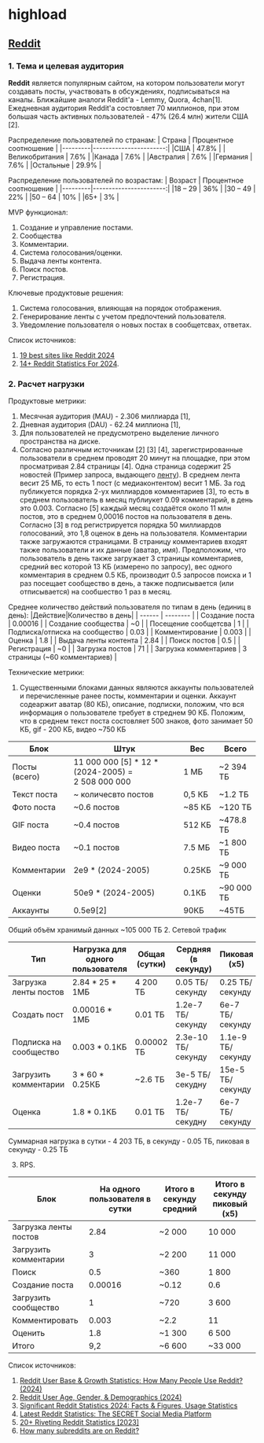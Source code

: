 # highload

## [Reddit](https://www.reddit.com/)

### 1. Тема и целевая аудитория

**Reddit** является популярным сайтом, на котором пользователи могут создавать посты, участвовать в обсуждениях, подписываться на каналы. Ближайшие аналоги Reddit'а - Lemmy, Quora, 4chan[1].
Ежедневная аудитория Reddit'а состовляет 70 миллионов, при этом большая часть активных пользователей - 47% (26.4 млн) жители США [2].

Распределение пользователей по странам:
| Страна  | Процентное соотношение |
|---------|-----------------------:|
|США  |	47.8%                      |
|Великобритания  |	7.6%           |
|Канада  |	7.6%                   |
|Австралия    |	7.6%               |
|Германия    |	7.6%               |
|Остальные    |	29.9%              |

Распределение пользователей по возрастам:
| Возраст | Процентное соотношение |
|---------|-----------------------:|
|18 – 29  |	36%                    |
|30 – 49  |	22%                    |
|50 – 64  |	10%                    |
|65+      |	3%                     |

MVP функционал:
1. Создание и управление постами.
2. Сообщества
3. Комментарии.
4. Система голосования/оценки.
5. Выдача ленты контента.
6. Поиск постов.
7. Регистрация.

Ключевые продуктовые решения:
1. Система голосования, влияющая на порядок отображения.
2. Генерирование ленты с учетом предпочтений пользователя.
3. Уведомление пользователя о новых постах в сообщетсвах, ответах.

Список источников:
1. [19 best sites like Reddit 2024](https://rigorousthemes.com/blog/best-reddit-alternatives/)
2. [14+ Reddit Statistics For 2024](https://www.demandsage.com/reddit-statistics/).

### 2. Расчет нагрузки

Продуктовые метрики:
1. Месячная аудитория (MAU) - 2.306 миллиарда [1],
2. Дневная аудитория (DAU) - 62.24 миллиона [1],
3. Для пользователей не предусмотрено выделение личного пространства на диске.
4. Согласно различным источникам [2] [3] [4], зарегистрированные пользователи в среднем проводят 20 минут на площадке, при этом просматривая 2.84 страницы [4]. Одна страница содержит 25 новостей (Пример запроса, выдающего [ленту](https://www.reddit.com/svc/shreddit/feeds/popular-feed)). В среднем лента весит 25 МБ, то есть 1 пост (с медиаконтентом) весит 1 МБ. За год публикуется порядка 2-ух миллиардов комментариев [3], то есть в среднем пользователь в месяц публиукет 0.09 комментарий, в день это 0.003. Согласно [5] каждый месяц создаётся около 11 млн постов, это в среднем 0,00016 постов на пользователя в день. Согласно [3] в год регистрируется порядка 50 миллиардов голосований, это 1,8 оценок в день на пользователя. Комментарии также загружаются страницами. В страницу комментариев входят также пользователи и их данные (аватар, имя). Предположим, что пользователь в день также загружает 3 страницы комментариев, средний вес которой 13 КБ (измерено по запросу), вес одного комментария в среднем 0.5 КБ, производит 0.5 запросов поиска и 1 раз посещает сообщество в день, а также подписывается (или отписывается) на сообшество 1 раз в месяц. 

Среднее количество действий пользователя по типам в день (единиц в день):
|Действие|Количество в день|
| ------ | -------- |
| Создание поста | 0.00016 |
| Создание сообщества | ~0 |
| Посещение сообщетсва | 1 |
| Подписка/отписка на сообщество | 0.03 |
| Комментирование | 0.003 |
| Оценка | 1.8 |
| Выдача ленты контента | 2.84 |
| Поиск постов | 0.5 |
| Регистрация | ~0 |
| Загрузка постов | 71 |
| Загрузка комментариев | 3 страницы (~60 комментариев) |

Технические метрики:
1. Существенными блоками данных являются аккаунты пользователей и перечисленные ранее посты, комментарии и оценки. Аккаунт содеаржит аватар (80 КБ), описание, подписки, положим, что вся информация о пользователе требует в стреднем 90 КБ. Положим, что в среднем текст поста состовляет 500 знаков, фото занимает 50 КБ, gif - 200 КБ, видео ~750 КБ

| Блок | Штук | Вес | Всего |
| ---- | ---- | --- | ----- |
| Посты (всего) | 11 000 000 [5] * 12 * (2024-2005) = 2 508 000 000| 1 МБ | ~2 394 ТБ |
| Текст поста | ~ количесвто постов | 0,5 КБ | ~1.2 ТБ |
| Фото поста | ~0.6 постов | ~85 КБ | ~120 ТБ |
| GIF поста | ~0.4 постов | 512 КБ | ~478.8 ТБ |
| Видео поста | ~0.1 постов | 7.5 МБ | ~1 800 ТБ |
| Комментарии | 2e9 * (2024-2005) | 0.25КБ | ~9 000 ТБ |
| Оценки | 50e9 * (2024-2005) | 0.1КБ | ~90 000 ТБ |
| Аккаунты | 0.5e9[2] | 90КБ | ~45ТБ |

Общий объём хранимый данных ~105 000 ТБ
2. Сетевой трафик

|  Тип  | Нагрузка для одного пользователя  | Общая (сутки) | Сердняя (в секунду)   | Пиковая (x5)  |
| ---   | --------------------------------  | ------------- | -------------------   | ---           |
| Загрузка ленты постов | 2.84 * 25 * 1МБ   | 4 200 ТБ      | 0.05 ТБ/секунду       | 0.25 ТБ/секунду|
| Создать пост          | 0.00016 * 1МБ     | 0.01 ТБ       | 1.2e-7 ТБ/секунду     | 6e-7 ТБ/секунду|
| Подписка на сообщество| 0.003 * 0.1КБ     | 0.00002 ТБ    | 2.3e-10 ТБ/секунду    |1.1e-9 ТБ/секунду|
| Загрузить комментарии | 3 * 60 * 0.25КБ   | ~2.6 ТБ       | 3e-5 ТБ/секудну       |15e-5 ТБ/секунду|
| Оценка                | 1.8 * 0.1КБ       | 0.01 ТБ       | 1.2e-7 ТБ/секудну     |6e-7 ТБ/секунду |

Суммарная нагрузка в сутки - 4 203 ТБ, в секунду - 0.05 ТБ, пиковая в секунду - 0.25 ТБ

3. RPS.

| Блок | На одного пользователя в сутки | Итого в секунду средний | Итого в секунду пиковый (x5) |
| ---- | ---- | --- | --- |
| Загрузка ленты постов | 2.84 | ~2 000 | 10 000 | 
| Загрузить комментарии | 3 | ~2 200 | 11 000 |
| Поиск | 0.5 | ~360 | 1 800 |
| Создание поста | 0.00016 | ~0.12 | 0.6 |
| Загрузить сообщество | 1 | ~720 | 3 600 |
| Комментировать | 0.003 | ~2.2 | 11 | 
|Оценить | 1.8 | ~1 300 | 6 500 |
|Итого| 9,2 | ~6 600| ~33 000 |

Список источников:
1. [Reddit User Base & Growth Statistics: How Many People Use Reddit? (2024)](https://www.bankmycell.com/blog/number-of-reddit-users/)
2. [Reddit User Age, Gender, & Demographics (2024)](https://explodingtopics.com/blog/reddit-users)
3. [Significant Reddit Statistics 2024: Facts & Figures, Usage Statistics](https://bytegain.com/reddit-statistics/)
4. [Latest Reddit Statistics: The SECRET Social Media Platform](https://www.ileeline.com/reddit-statistics/)
5. [20+ Riveting Reddit Statistics [2023]](https://www.zippia.com/advice/reddit-statistics/)
6. [How many subreddits are on Reddit?](https://wegotthiscovered.com/social-media/how-many-subreddits-are-on-reddit/)
